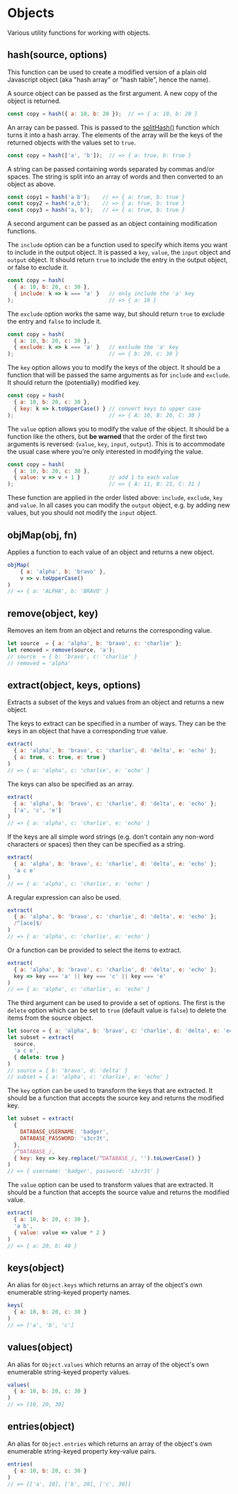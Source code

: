 # Objects

Various utility functions for working with objects.

## hash(source, options)

This function can be used to create a modified version of a plain old
Javascript object (aka "hash array" or "hash table", hence the name).

A source object can be passed as the first argument.  A new copy of the
object is returned.

```js
const copy = hash({ a: 10, b: 20 });  // => { a: 10, b: 20 }
```

An array can be passed.  This is passed to the
[splitHash()](manual/text.html#splithash-value--set-true--hash----) function which
turns it into a hash array.  The elements of the array will be the keys of the
returned objects with the values set to `true`.

```js
const copy = hash(['a', 'b']);  // => { a: true, b: true }
```

A string can be passed containing words separated by commas and/or spaces.
The string is split into an array of words and then converted to an object
as above.

```js
const copy1 = hash('a b');    // => { a: true, b: true }
const copy2 = hash('a,b');    // => { a: true, b: true }
const copy3 = hash('a, b');   // => { a: true, b: true }
```

A second argument can be passed as an object containing modification
functions.

The `include` option can be a function used to specify which items you want
to include in the output object.  It is passed a `key`, `value`, the `input`
object and `output` object.  It should return `true` to include the entry
in the output object, or false to exclude it.

```js
const copy = hash(
  { a: 10, b: 20, c: 30 },
  { include: k => k === 'a' }   // only include the 'a' key
);                              // => { a: 10 }
```

The `exclude` option works the same way, but should return `true` to exclude
the entry and `false` to include it.

```js
const copy = hash(
  { a: 10, b: 20, c: 30 },
  { exclude: k => k === 'a' }   // exclude the 'a' key
);                              // => { b: 20, c: 30 }
```

The `key` option allows you to modify the keys of the object.  It should be
a function that will be passed the same arguments as for `include` and
`exclude`.  It should return the (potentially) modified key.

```js
const copy = hash(
  { a: 10, b: 20, c: 30 },
  { key: k => k.toUpperCase() } // convert keys to upper case
);                              // => { A: 10, B: 20, C: 30 }
```

The `value` option allows you to modify the value of the object.  It should
be a function like the others, but **be warned** that the order of the
first two arguments is reversed: (`value`, `key`, `input`, `output`).
This is to accommodate the usual case where you're only interested in
modifying the value.

```js
const copy = hash(
  { a: 10, b: 20, c: 30 },
  { value: v => v + 1 }         // add 1 to each value
);                              // => { A: 11, B: 21, C: 31 }
```

These function are applied in the order listed above: `include`, `exclude`,
`key` and `value`.  In all cases you can modify the `output` object, e.g.
by adding new values, but you should not modify the `input` object.

## objMap(obj, fn)

Applies a function to each value of an object and returns a new object.

```js
objMap(
    { a: 'alpha', b: 'bravo' },
    v => v.toUpperCase()
)
// => { a: 'ALPHA', b: 'BRAVO' }
```

## remove(object, key)

Removes an item from an object and returns the corresponding value.

```js
let source  = { a: 'alpha', b: 'bravo', c: 'charlie' };
let removed = remove(source, 'a');
// source  = { b: 'bravo', c: 'charlie' }
// removed = 'alpha'
```

## extract(object, keys, options)

Extracts a subset of the keys and values from an object and returns a new object.

The keys to extract can be specified in a number of ways.  They can be the keys
in an object that have a corresponding true value.

```js
extract(
  { a: 'alpha', b: 'bravo', c: 'charlie', d: 'delta', e: 'echo' };
  { a: true, c: true, e: true }
)
// => { a: 'alpha', c: 'charlie', e: 'echo' }
```

The keys can also be specified as an array.

```js
extract(
  { a: 'alpha', b: 'bravo', c: 'charlie', d: 'delta', e: 'echo' };
  ['a', 'c', 'e']
)
// => { a: 'alpha', c: 'charlie', e: 'echo' }
```

If the keys are all simple word strings (e.g. don't contain any non-word characters
or spaces) then they can be specified as a string.

```js
extract(
  { a: 'alpha', b: 'bravo', c: 'charlie', d: 'delta', e: 'echo' };
  'a c e'
)
// => { a: 'alpha', c: 'charlie', e: 'echo' }
```

A regular expression can also be used.

```js
extract(
  { a: 'alpha', b: 'bravo', c: 'charlie', d: 'delta', e: 'echo' };
  /^[ace]$/
)
// => { a: 'alpha', c: 'charlie', e: 'echo' }
```

Or a function can be provided to select the items to extract.

```js
extract(
  { a: 'alpha', b: 'bravo', c: 'charlie', d: 'delta', e: 'echo' };
  key => key === 'a' || key === 'c' || key === 'e'
)
// => { a: 'alpha', c: 'charlie', e: 'echo' }
```

The third argument can be used to provide a set of options.  The first is
the `delete` option which can be set to `true` (default value is `false`)
to delete the items from the source object.

```js
let source = { a: 'alpha', b: 'bravo', c: 'charlie', d: 'delta', e: 'echo' };
let subset = extract(
  source,
  'a c e',
  { delete: true }
)
// source = { b: 'bravo', d: 'delta' }
// subset = { a: 'alpha', c: 'charlie', e: 'echo' }
```

The `key` option can be used to transform the keys that are extracted.
It should be a function that accepts the source key and returns the
modified key.

```js
let subset = extract(
  {
    DATABASE_USERNAME: 'badger',
    DATABASE_PASSWORD: 's3cr3t',
  },
  /^DATABASE_/,
  { key: key => key.replace(/^DATABASE_/, '').toLowerCase() }
)
// => { username: 'badger', password: 's3cr3t' }
```

The `value` option can be used to transform values that are extracted.
It should be a function that accepts the source value and returns the
modified value.

```js
extract(
  { a: 10, b: 20, c: 30 },
  'a b',
  { value: value => value * 2 }
)
// => { a: 20, b: 40 }
```

## keys(object)

An alias for `Object.keys` which returns an array of the object's own
enumerable string-keyed property names.

```js
keys(
  { a: 10, b: 20, c: 30 }
)
// => ['a', 'b', 'c']
```

## values(object)

An alias for `Object.values` which returns an array of the object's own
enumerable string-keyed property values.

```js
values(
  { a: 10, b: 20, c: 30 }
)
// => [10, 20, 30]
```

## entries(object)

An alias for `Object.entries` which returns an array of the object's own
enumerable string-keyed property key-value pairs.

```js
entries(
  { a: 10, b: 20, c: 30 }
)
// => [['a', 10], ['b', 20], ['c', 30]]
```
